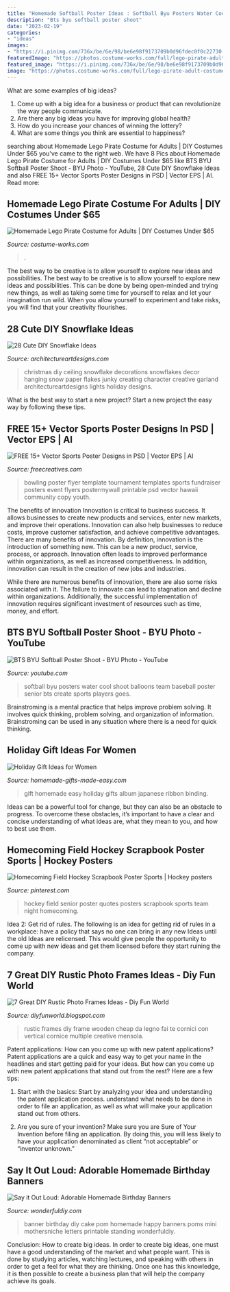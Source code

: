 ```yaml
---
title: "Homemade Softball Poster Ideas : Softball Byu Posters Water Cool Shoot Balloons Team Baseball Poster Senior Bts Create Sports Players Goes"
description: "Bts byu softball poster shoot"
date: "2023-02-19"
categories:
- "ideas"
images:
- "https://i.pinimg.com/736x/be/6e/98/be6e98f9173709b0d96fdec0f0c22730--hockey-quotes-field-hockey.jpg"
featuredImage: "https://photos.costume-works.com/full/lego-pirate-adult-costume.jpg"
featured_image: "https://i.pinimg.com/736x/be/6e/98/be6e98f9173709b0d96fdec0f0c22730--hockey-quotes-field-hockey.jpg"
image: "https://photos.costume-works.com/full/lego-pirate-adult-costume.jpg"
---
```



What are some examples of big ideas?
1. Come up with a big idea for a business or product that can revolutionize the way people communicate.
2. Are there any big ideas you have for improving global health?
3. How do you increase your chances of winning the lottery?
4. What are some things you think are essential to happiness?

	

		
searching about Homemade Lego Pirate Costume for Adults | DIY Costumes Under $65 you've came to the right web. We have 8 Pics about Homemade Lego Pirate Costume for Adults | DIY Costumes Under $65 like BTS BYU Softball Poster Shoot - BYU Photo - YouTube, 28 Cute DIY Snowflake Ideas and also FREE 15+ Vector Sports Poster Designs in PSD | Vector EPS | AI. Read more:
		
    
## Homemade Lego Pirate Costume For Adults | DIY Costumes Under $65

<img loading=lazy src="https://photos.costume-works.com/full/lego-pirate-adult-costume.jpg" onerror="this.onerror=null;this.src='https://tse4.mm.bing.net/th?id=OIP.FOaX2p-GBgOshox5S4bpRQHaLJ&amp;pid=15.1';" alt="Homemade Lego Pirate Costume for Adults | DIY Costumes Under $65">

_Source: costume-works.com_

>. 

	

The best way to be creative is to allow yourself to explore new ideas and possibilities.
The best way to be creative is to allow yourself to explore new ideas and possibilities. This can be done by being open-minded and trying new things, as well as taking some time for yourself to relax and let your imagination run wild. When you allow yourself to experiment and take risks, you will find that your creativity flourishes.

    
## 28 Cute DIY Snowflake Ideas

<img loading=lazy src="https://www.architectureartdesigns.com/wp-content/uploads/2013/12/37.jpg" onerror="this.onerror=null;this.src='https://tse4.mm.bing.net/th?id=OIP.ilAWZT4aWwpa3v5C6RICLAHaLI&amp;pid=15.1';" alt="28 Cute DIY Snowflake Ideas">

_Source: architectureartdesigns.com_

>christmas diy ceiling snowflake decorations snowflakes decor hanging snow paper flakes junky creating character creative garland architectureartdesigns lights holiday designs. 

	

What is the best way to start a new project?
Start a new project the easy way by following these tips.

    
## FREE 15+ Vector Sports Poster Designs In PSD | Vector EPS | AI

<img loading=lazy src="https://images.freecreatives.com/wp-content/uploads/2015/09/bowling-poster.jpg" onerror="this.onerror=null;this.src='https://tse4.mm.bing.net/th?id=OIP.Uq0eCAN0GQtPIZ3xzcPtQwHaLH&amp;pid=15.1';" alt="FREE 15+ Vector Sports Poster Designs in PSD | Vector EPS | AI">

_Source: freecreatives.com_

>bowling poster flyer template tournament templates sports fundraiser posters event flyers postermywall printable psd vector hawaii community copy youth. 

	

The benefits of innovation
Innovation is critical to business success. It allows businesses to create new products and services, enter new markets, and improve their operations. Innovation can also help businesses to reduce costs, improve customer satisfaction, and achieve competitive advantages.
There are many benefits of innovation. By definition, innovation is the introduction of something new. This can be a new product, service, process, or approach. Innovation often leads to improved performance within organizations, as well as increased competitiveness. In addition, innovation can result in the creation of new jobs and industries.

While there are numerous benefits of innovation, there are also some risks associated with it. The failure to innovate can lead to stagnation and decline within organizations. Additionally, the successful implementation of innovation requires significant investment of resources such as time, money, and effort.

    
## BTS BYU Softball Poster Shoot - BYU Photo - YouTube

<img loading=lazy src="http://i.ytimg.com/vi/TxlaNJrCuKo/maxresdefault.jpg" onerror="this.onerror=null;this.src='https://tse3.mm.bing.net/th?id=OIP.GBicngXr2IlXELMGkbYRXAHaEK&amp;pid=15.1';" alt="BTS BYU Softball Poster Shoot - BYU Photo - YouTube">

_Source: youtube.com_

>softball byu posters water cool shoot balloons team baseball poster senior bts create sports players goes. 

	

Brainstroming is a mental practice that helps improve problem solving. It involves quick thinking, problem solving, and organization of information. Brainstroming can be used in any situation where there is a need for quick thinking.

    
## Holiday Gift Ideas For Women

<img loading=lazy src="http://www.homemade-gifts-made-easy.com/image-files/how-to-make-a-book-800x474.jpg" onerror="this.onerror=null;this.src='https://tse3.mm.bing.net/th?id=OIP.TvS2laXvwE-a0rtD5rSB1gHaEY&amp;pid=15.1';" alt="Holiday Gift Ideas for Women">

_Source: homemade-gifts-made-easy.com_

>gift homemade easy holiday gifts album japanese ribbon binding. 

	

Ideas can be a powerful tool for change, but they can also be an obstacle to progress. To overcome these obstacles, it’s important to have a clear and concise understanding of what ideas are, what they mean to you, and how to best use them.

    
## Homecoming Field Hockey Scrapbook Poster Sports | Hockey Posters

<img loading=lazy src="https://i.pinimg.com/736x/be/6e/98/be6e98f9173709b0d96fdec0f0c22730--hockey-quotes-field-hockey.jpg" onerror="this.onerror=null;this.src='https://tse4.mm.bing.net/th?id=OIP.Kuxtrs_MxSD9kMXtrY8lowHaJ3&amp;pid=15.1';" alt="Homecoming Field Hockey Scrapbook Poster Sports | Hockey posters">

_Source: pinterest.com_

>hockey field senior poster quotes posters scrapbook sports team night homecoming. 

	

Idea 2: Get rid of rules.
The following is an idea for getting rid of rules in a workplace: have a policy that says no one can bring in any new Ideas until the old Ideas are relicensed. This would give people the opportunity to come up with new ideas and get them licensed before they start ruining the company.

    
## 7 Great DIY Rustic Photo Frames Ideas - Diy Fun World

<img loading=lazy src="http://2.bp.blogspot.com/-lbbuwcmlScE/UvoI0OIgB3I/AAAAAAAAJU0/6ZUDeTGprmQ/s1600/DIY+Rustic+Photo+Frames+Ideas6.jpg" onerror="this.onerror=null;this.src='https://tse3.mm.bing.net/th?id=OIP.2p91tYsEnEFsyiAn3mXgggHaKX&amp;pid=15.1';" alt="7 Great DIY Rustic Photo Frames Ideas - Diy Fun World">

_Source: diyfunworld.blogspot.com_

>rustic frames diy frame wooden cheap da legno fai te cornici con vertical cornice multiple creative mensola. 

	

Patent applications: How can you come up with new patent applications?
Patent applications are a quick and easy way to get your name in the headlines and start getting paid for your ideas. But how can you come up with new patent applications that stand out from the rest? Here are a few tips: 
1. Start with the basics: Start by analyzing your idea and understanding the patent application process. understand what needs to be done in order to file an application, as well as what will make your application stand out from others. 

2. Are you sure of your invention? Make sure you are Sure of Your Invention before filing an application. By doing this, you will less likely to have your application denominated as client “not acceptable” or “inventor unknown.” 


    
## Say It Out Loud: Adorable Homemade Birthday Banners

<img loading=lazy src="https://cdn.wonderfuldiy.com/wp-content/uploads/2017/11/Mini-standing-pom-pom-banner.jpg" onerror="this.onerror=null;this.src='https://tse1.mm.bing.net/th?id=OIP.Tx0626j3j_zoEbwzLuuuJwHaE6&amp;pid=15.1';" alt="Say it Out Loud: Adorable Homemade Birthday Banners">

_Source: wonderfuldiy.com_

>banner birthday diy cake pom homemade happy banners poms mini mothersniche letters printable standing wonderfuldiy. 

	

Conclusion: How to create big ideas.
In order to create big ideas, one must have a good understanding of the market and what people want. This is done by studying articles, watching lectures, and speaking with others in order to get a feel for what they are thinking. Once one has this knowledge, it is then possible to create a business plan that will help the company achieve its goals.

